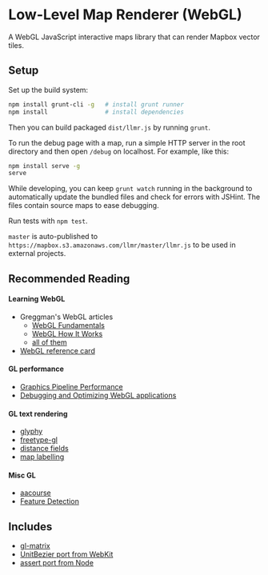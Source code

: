 # Low-Level Map Renderer (WebGL)

A WebGL JavaScript interactive maps library that can render Mapbox vector tiles.


## Setup

Set up the build system:

```bash
npm install grunt-cli -g   # install grunt runner
npm install                # install dependencies
```

Then you can build packaged `dist/llmr.js` by running `grunt`.

To run the debug page with a map, run a simple HTTP server in the root directory and then open `/debug` on localhost.
For example, like this:

```bash
npm install serve -g
serve
```

While developing, you can keep `grunt watch` running in the background to automatically update
the bundled files and check for errors with JSHint. The files contain source maps to ease debugging.

Run tests with `npm test`.

`master` is auto-published to `https://mapbox.s3.amazonaws.com/llmr/master/llmr.js` to be used in external projects.


## Recommended Reading

#### Learning WebGL

- Greggman's WebGL articles
    - [WebGL Fundamentals](http://greggman.github.io/webgl-fundamentals/webgl/lessons/webgl-fundamentals.html)
    - [WebGL How It Works](http://greggman.github.io/webgl-fundamentals/webgl/lessons/webgl-how-it-works.html)
    - [all of them](http://greggman.github.io/webgl-fundamentals/)
- [WebGL reference card](http://www.khronos.org/files/webgl/webgl-reference-card-1_0.pdf)

#### GL performance

- [Graphics Pipeline Performance](http://http.developer.nvidia.com/GPUGems/gpugems_ch28.html)
- [Debugging and Optimizing WebGL applications](https://docs.google.com/presentation/d/12AGAUmElB0oOBgbEEBfhABkIMCL3CUX7kdAPLuwZ964)

#### GL text rendering

- [glyphy](https://code.google.com/p/glyphy/)
- [freetype-gl](https://code.google.com/p/freetype-gl/)
- [distance fields](http://bytewrangler.blogspot.com/2011/10/signed-distance-fields.html)
- [map labelling](http://i11www.iti.uni-karlsruhe.de/~awolff/map-labeling/bibliography/maplab_date.html)

#### Misc GL

- [aacourse](http://iryoku.com/aacourse/)
- [Feature Detection](http://www.browserleaks.com/webgl)


## Includes

- [gl-matrix](https://github.com/toji/gl-matrix)
- [UnitBezier port from WebKit](js/lib/unitbezier.js)
- [assert port from Node](js/util/assert.js)
